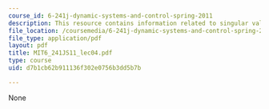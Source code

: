 ```yaml
---
course_id: 6-241j-dynamic-systems-and-control-spring-2011
description: This resource contains information related to singular values.
file_location: /coursemedia/6-241j-dynamic-systems-and-control-spring-2011/d7b1cb62b911136f302e0756b3dd5b7b_MIT6_241JS11_lec04.pdf
file_type: application/pdf
layout: pdf
title: MIT6_241JS11_lec04.pdf
type: course
uid: d7b1cb62b911136f302e0756b3dd5b7b

---
```

None